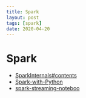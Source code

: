 ```yaml
---
title: Spark
layout: post
tags: [spark]
date: 2020-04-20
---
```

# Spark 

- [SparkInternals#contents](https://github.com/JerryLead/SparkInternals#contents)
- [Spark-with-Python](https://github.com/vivek-bombatkar/Spark-with-Python---My-learning-notes-)
- [spark-streaming-noteboo](https://github.com/jaceklaskowski/spark-streaming-notebook)
